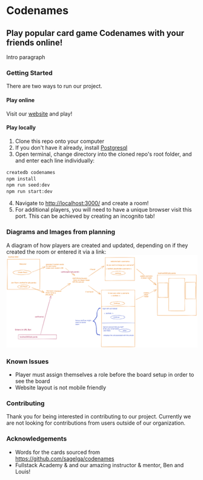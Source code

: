 # Codenames

## Play popular card game Codenames with your friends online!

Intro paragraph

### Getting Started

There are two ways to run our project.

#### Play online

Visit our [website](https://codenames-0nt7.onrender.com) and play!

#### Play locally

1. Clone this repo onto your computer
2. If you don't have it already, install [Postgresql](https://www.postgresql.org/)
3. Open terminal, change directory into the cloned repo's root folder, and and enter each line individually:

```bash
createdb codenames
npm install
npm run seed:dev
npm run start:dev
```

4. Navigate to <http://localhost:3000/> and create a room!
5. For additional players, you will need to have a unique browser visit this port. This can be achieved by creating an incognito tab!

### Diagrams and Images from planning

A diagram of how players are created and updated, depending on if they created the room or entered it via a link:
![Flow of how players are created and updated, depending on if they created the room or entered it via a link.](excalidraws/roomFlow.svg)

### Known Issues

- Player must assign themselves a role before the board setup in order to see the board
- Website layout is not mobile friendly

### Contributing

Thank you for being interested in contributing to our project. Currently we are not looking for contributions from users outside of our organization.

### Acknowledgements

- Words for the cards sourced from <https://github.com/sagelga/codenames>
- Fullstack Academy & and our amazing instructor & mentor, Ben and Louis!
